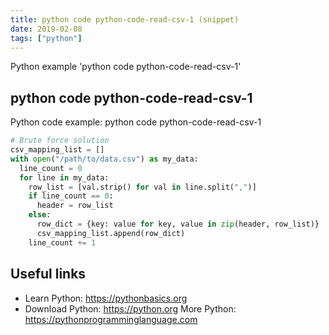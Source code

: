 ```yaml
---
title: python code python-code-read-csv-1 (snippet)
date: 2019-02-08
tags: ["python"]
---
```

Python example 'python code python-code-read-csv-1'


## python code python-code-read-csv-1

Python code example: python code python-code-read-csv-1

```python
# Brute force solution
csv_mapping_list = []
with open("/path/to/data.csv") as my_data: 
  line_count = 0 
  for line in my_data: 
    row_list = [val.strip() for val in line.split(",")] 
    if line_count == 0: 
      header = row_list 
    else: 
      row_dict = {key: value for key, value in zip(header, row_list)}
      csv_mapping_list.append(row_dict) 
    line_count += 1


```

## Useful links

- Learn Python: https://pythonbasics.org
- Download Python: https://python.org
More Python: https://pythonprogramminglanguage.com
